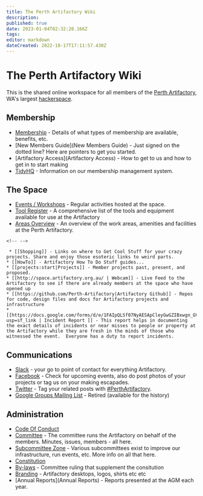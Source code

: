 ```yaml
---
title: The Perth Artifactory Wiki
description: 
published: true
date: 2023-01-04T02:32:28.166Z
tags: 
editor: markdown
dateCreated: 2022-10-17T17:11:57.430Z
---
```


# The Perth Artifactory Wiki

This is the shared online workspace for all members of the [Perth Artifactory](http://artifactory.org.au/), WA's largest [hackerspace](http://en.wikipedia.org/wiki/Hackerspace).

## Membership

-   [Membership](Membership) - Details of what types of membership are available, benefits, etc.
-   [New Members Guide](New Members Guide) - Just signed on the dotted line? Here are pointers to get you started.
-   [Artifactory Access](Artifactory Access) - How to get to us and how to get in to start making
-   [TidyHQ](TidyClub) - Information on our membership management system.

## The Space

-   [Events / Workshops](/events/) - Regular activities hosted at the space.
-   [Tool Register](/tools/start) - A comprehensive list of the tools and equipment available for use at the Artifactory
-   [Areas Overview](new_members_guide&#areas_directory) - An overview of the work areas, amenities and facilities at the Perth Artifactory.

```{=html}
<!-- -->
```
     * [[Shopping]] - Links on where to Get Cool Stuff for your crazy projects. Share and enjoy those esoteric links to weird parts.
    * [[HowTo]] - Artifactory How To Do Stuff guides...
    * [[projects:start|Projects]] - Member projects past, present, and proposed.
    * [[http://space.artifactory.org.au/ | Webcam]] - Live Feed to the Artifactory to see if there are already members at the space who have opened up
    * [[https://github.com/Perth-Artifactory|Artifactory Github]] - Repos for code, design files and docs for Artifactory projects and infrastructure
    * [[https://docs.google.com/forms/d/e/1FAIpQLSf07NyAESApCleyGwGZIBxwgn_GVUrQ9qTAdJ7E9ICcxEiWPw/viewform?usp=sf_link | Incident Report ]] - This report helps in documenting the exact details of incidents or near misses to people or property at the Artifactory while they are fresh in the minds of those who witnessed the event.  Everyone has a duty to report incidents.

## Communications

-   [Slack](https://space.artifactory.org.au/slack) - your go to point of contact for everything Artifactory.
-   [Facebook](http://facebook.com/perthartifactory) - Check for upcoming events, also do post photos of your projects or tag us on your making escapades.
-   [Twitter](http://twitter.com/PerthArtifact) - Tag your related posts with [\#PerthArtifactory](http://twitter.com/search?q=#PerthArtifactory).
-    [Google Groups Mailing List](http://groups.google.com/group/artifactory-core) - Retired (available for the history)

## Administration

-   [Code Of Conduct](/committee/code_of_conduct)
-   [Committee](/committee/) - The committee runs the Artifactory on behalf of the members. Minutes, issues, members - all here.
-   [Subcommittee Zone](/subcommittee/) - Various subcommittees exist to improve our infrastructure, run events, etc. More info on all that here.
-   [Constitution](Constitution)
-   [By-laws](/committee/committeerulings#by-laws/) - Committee ruling that supplement the consitution
-   [Branding](/branding/) - Artifactory desktops, logos, shirts etc etc
-   [Annual Reports](Annual Reports) - Reports presented at the AGM each year.
